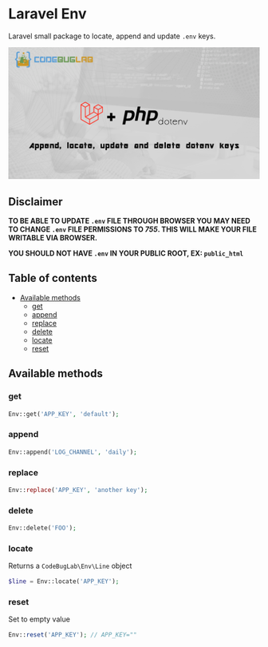 # Laravel Env <!-- omit in toc -->

Laravel small package to locate, append and update `.env` keys.

![Laravel env](banner.png)

## Disclaimer <!-- omit in toc -->

**TO BE ABLE TO UPDATE `.env` FILE THROUGH BROWSER YOU MAY NEED TO CHANGE `.env` FILE PERMISSIONS TO _755_. THIS WILL MAKE YOUR FILE WRITABLE VIA BROWSER.**

**YOU SHOULD NOT HAVE `.env` IN YOUR PUBLIC ROOT, EX: `public_html`**


## Table of contents <!-- omit in toc -->

- [Available methods](#available-methods)
  - [get](#get)
  - [append](#append)
  - [replace](#replace)
  - [delete](#delete)
  - [locate](#locate)
  - [reset](#reset)

## Available methods

### get

```php
Env::get('APP_KEY', 'default');
```

### append

```php
Env::append('LOG_CHANNEL', 'daily');
```

### replace

```php
Env::replace('APP_KEY', 'another key');
```

### delete

```php
Env::delete('FOO');
```

### locate

Returns a `CodeBugLab\Env\Line` object

```php
$line = Env::locate('APP_KEY');
```

### reset

Set to empty value

```php
Env::reset('APP_KEY'); // APP_KEY=""
```
